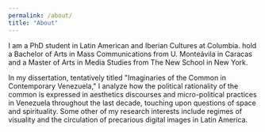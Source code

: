 ```yaml
---
permalink: /about/
title: "About"
---
```


I am a PhD student in Latin American and Iberian Cultures at Columbia. hold a Bachelor of Arts in Mass Communications from U. Monteávila in Caracas and a Master of Arts in Media Studies from The New School in New York. 

In my dissertation, tentatively titled "Imaginaries of the Common in Contemporary Venezuela," I analyze how the political rationality of the common is expressed in aesthetics discourses and micro-political practices in Venezuela throughout the last decade, touching upon questions of space and spirituality. Some other of my research interests include regimes of visuality and the circulation of precarious digital images in Latin America.
